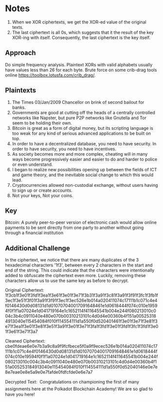 # Notes

1. When we XOR ciphertexts, we get the XOR-ed value of the original texts.
2. The last ciphertext is all 0s, which suggests that it the result of the key XOR-ing with itself. Consequently, the last ciphertext is the key itself.

## Approach

Do simple frequency analysis. Plaintext XORs with valid alphabets usually have values less than 26 for each byte. Brute force on some crib-drag tools online https://toolbox.lotusfa.com/crib_drag/.

## Plaintexts

1. The Times 03/Jan/2009 Chancellor on brink of second bailout for banks.
2. Governments are good at cutting off the heads of a centrally controlled networks like Napster, but pure P2P networks like Gnutella and Tor seem to be holding their own.
3. Bitcoin is great as a form of digital money, but its scripting language is too weak for any kind of serious advanced applications to be built on top.
4. In order to have a decentralized database, you need to have security. In order to have security, you need to have incentives.
5. As society becomes more and more complex, cheating will in many ways become progressively easier and easier to do and harder to police or even understand.
6. I began to realize new possibilities opening up between the fields of ICT and game theory, and the inevitable social change to which this would lead.
7. Cryptocurrencies allowed non-custodial exchange, without users having to sign up or create accounts.
8. Not your keys, Not your coins.

## Key

Bitcoin: A purely peer-to-peer version of electronic cash would allow online payments to be sent directly from one party to another without going through a financial institution

## Additional Challenge

In the ciphertext, we notice that there are many duplicates of the 3 hexadecimal characters '1f3', between every 2 characters in the start and end of the string. This could indicate that the characters were intentionally added to obfuscate the ciphertext even more. Luckily, removing these characters allow us to use the same key as before to decrypt.

Original Ciphertext: 1f3cb1f3e01f3fd1f3ea1f3e61f3e01f3e71f3b31f3a91f3c81f3a91f3f91f3fc1f3fb1f3ec1f3e51f3f01f3a91f3f91f3ec1f3ec526e1b014a020411074c17111b1c071c4e4f0146430d0d08131d1d010707040017091648461e1d0618444f074c010e19594f0f1f1a07024e1d041719164e1c1652114f411645541b004e244f080213010c004c3b4c0911040e480e070b00310213101c4d0d4e00360b4f151a005253184913040e115454084f010f114554111d1a550f0d520401461f3e01f3e71f3e81f3e71f3ea1f3e01f3e81f3e51f3a91f3e01f3e71f3fa1f3fd1f3e01f3fd1f3fc1f3fd1f3e01f3e61f3e71f3a7

Cleaned Ciphertext: cbe0fdeae6e0e7b3a9c8a9f9fcfbece5f0a9f9ecec526e1b014a020411074c17111b1c071c4e4f0146430d0d08131d1d010707040017091648461e1d0618444f074c010e19594f0f1f1a07024e1d041719164e1c1652114f411645541b004e244f080213010c004c3b4c0911040e480e070b00310213101c4d0d4e00360b4f151a005253184913040e115454084f010f114554111d1a550f0d52040146e0e7e8e7eae0e8e5a9e0e7fafde0fdfcfde0e6e7a7

Decrypted Text:
 Congratulations on championing the first of many assignments here at the Polkadot Blockchain Academy! We are so glad to have you here! 
